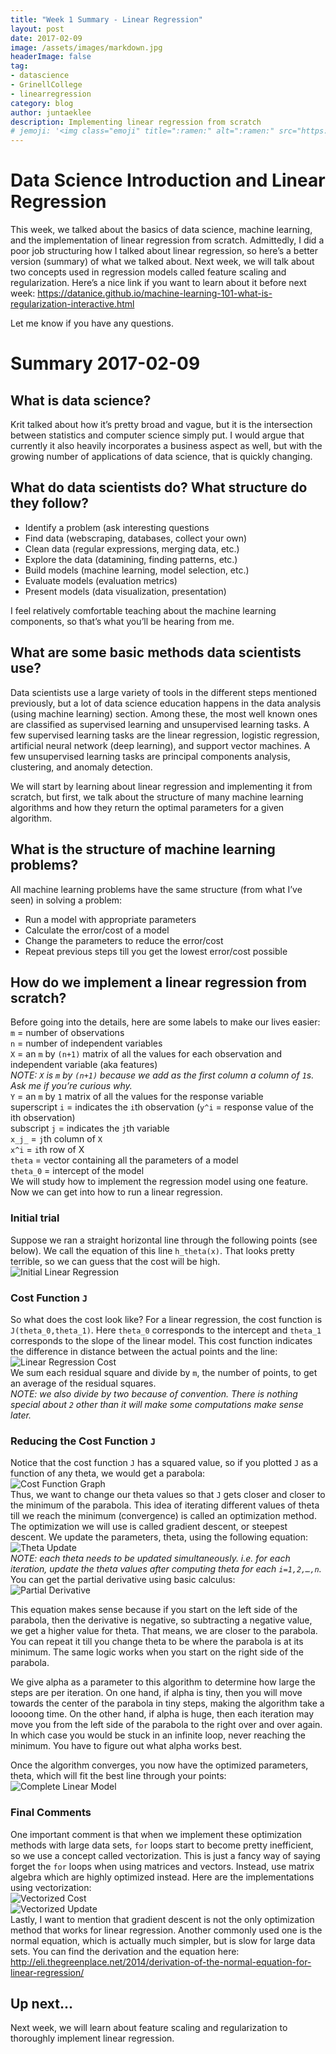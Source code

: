 ```yaml
---
title: "Week 1 Summary - Linear Regression"
layout: post
date: 2017-02-09
image: /assets/images/markdown.jpg
headerImage: false
tag:
- datascience
- GrinellCollege
- linearregression 
category: blog
author: juntaeklee
description: Implementing linear regression from scratch
# jemoji: '<img class="emoji" title=":ramen:" alt=":ramen:" src="https://assets.raw.githubusercontent.com/images/icons/emoji/unicode/1f35c.png" height="20" width="20" align="absmiddle">'
---
```


# Data Science Introduction and Linear Regression

This week, we talked about the basics of data science, machine learning, and the implementation of linear regression from scratch. Admittedly, I did a poor job structuring how I talked about linear regression, so here’s a better version (summary) of what we talked about. Next week, we will talk about two concepts used in regression models called feature scaling and regularization.
Here’s a nice link if you want to learn about it before next week:
https://datanice.github.io/machine-learning-101-what-is-regularization-interactive.html
 
Let me know if you have any questions.
 
# Summary 2017-02-09
 
## What is data science?  

Krit talked about how it’s pretty broad and vague, but it is the intersection between statistics and computer science simply put. I would argue that currently it also heavily incorporates a business aspect as well, but with the growing number of applications of data science, that is quickly changing.  

## What do data scientists do? What structure do they follow?  

* Identify a problem (ask interesting questions
* Find data (webscraping, databases, collect your own)
* Clean data (regular expressions, merging data, etc.)
* Explore the data (datamining, finding patterns, etc.)
* Build models (machine learning, model selection, etc.)
* Evaluate models (evaluation metrics)
* Present models (data visualization, presentation)  
 
I feel relatively comfortable teaching about the machine learning components, so that’s what you’ll be hearing from me.

## What are some basic methods data scientists use?  

Data scientists use a large variety of tools in the different steps mentioned previously, but a lot of data science education happens in the data analysis (using machine learning) section. Among these, the most well known ones are classified as supervised learning and unsupervised learning tasks. A few supervised learning tasks are the linear regression, logistic regression, artificial neural network (deep learning), and support vector machines. A few unsupervised learning tasks are principal components analysis, clustering, and anomaly detection.  

We will start by learning about linear regression and implementing it from scratch, but first, we talk about the structure of many machine learning algorithms and how they return the optimal parameters for a given algorithm.  
 
## What is the structure of machine learning problems?  

All machine learning problems have the same structure (from what I’ve seen) in solving a problem:  
* Run a model with appropriate parameters
* Calculate the error/cost of a model  
* Change the parameters to reduce the error/cost
* Repeat previous steps till you get the lowest error/cost possible  

## How do we implement a linear regression from scratch?  

Before going into the details, here are some labels to make our lives easier:  
`m` = number of observations  
`n` = number of independent variables  
`X` = an `m` by `(n+1)` matrix of all the values for each observation and independent variable (aka features)  
*NOTE: `X` is `m` by `(n+1)` because we add as the first column a column of `1`s. Ask me if you’re curious why.*  
`Y` = an `m` by `1` matrix of all the values for the response variable  
superscript `i` = indicates the `i`th observation (`y^i` = response value of the ith observation)  
subscript `j` = indicates the `j`th variable  
`x_j_` = `j`th column of `X`  
`x^i` = `i`th row of X  
`theta` = vector containing all the parameters of a model  
`theta_0` = intercept of the model   
We will study how to implement the regression model using one feature. Now we can get into how to run a linear regression.  

### Initial trial  
Suppose we ran a straight horizontal line through the following points (see below). We call the equation of this line `h_theta(x)`. That looks pretty terrible, so we can guess that the cost will be high.  
![Initial Linear Regression][week1graph1]  
 
### Cost Function `J`
So what does the cost look like? For a linear regression, the cost function is `J(theta_0,theta_1)`. Here `theta_0` corresponds to the intercept and `theta_1` corresponds to the slope of the linear model. This cost function indicates the difference in distance between the actual points and the line:  
![Linear Regression Cost][week1J]  
We sum each residual square and divide by `m`, the number of points, to get an average of the residual squares.  
*NOTE: we also divide by two because of convention. There is nothing special about `2` other than it will make some computations make sense later.*  
 
### Reducing the Cost Function `J`
Notice that the cost function `J` has a squared value, so if you plotted `J` as a function of any theta, we would get a parabola:  
![Cost Function Graph][parabola]  
Thus, we want to change our theta values so that `J` gets closer and closer to the minimum of the parabola. This idea of iterating different values of theta till we reach the minimum (convergence) is called an optimization method. The optimization we will use is called gradient descent, or steepest descent. We update the parameters, theta, using the following equation:  
![Theta Update][week1theta]  
*NOTE: each theta needs to be updated simultaneously. i.e. for each iteration, update the theta values after computing theta for each `i=1,2,…,n`.*  
You can get the partial derivative using basic calculus:  
![Partial Derivative][week1der]  

This equation makes sense because if you start on the left side of the parabola, then the derivative is negative, so subtracting a negative value, we get a higher value for theta. That means, we are closer to the parabola. You can repeat it till you change theta to be where the parabola is at its minimum. The same logic works when you start on the right side of the parabola.  

We give alpha as a parameter to this algorithm to determine how large the steps are per iteration. On one hand, if alpha is tiny, then you will move towards the center of the parabola in tiny steps, making the algorithm take a loooong time. On the other hand, if alpha is huge, then each iteration may move you from the left side of the parabola to the right over and over again. In which case you would be stuck in an infinite loop, never reaching the minimum. You have to figure out what alpha works best.
 
Once the algorithm converges, you now have the optimized parameters, theta, which will fit the best line through your points:  
![Complete Linear Model][week1graph2]  
 
### Final Comments
One important comment is that when we implement these optimization methods with large data sets, `for` loops start to become pretty inefficient, so we use a concept called vectorization. This is just a fancy way of saying forget the `for` loops when using matrices and vectors. Instead, use matrix algebra which are highly optimized instead. Here are the implementations using vectorization:  
![Vectorized Cost][week1vecJ]  
![Vectorized Update][week1vectheta]  
Lastly, I want to mention that gradient descent is not the only optimization method that works for linear regression. Another commonly used one is the normal equation, which is actually much simpler, but is slow for large data sets. You can find the derivation and the equation here:
http://eli.thegreenplace.net/2014/derivation-of-the-normal-equation-for-linear-regression/
 
## Up next...
Next week, we will learn about feature scaling and regularization to thoroughly implement linear regression.  


[week1graph1]: https://raw.githubusercontent.com/leejunta/juntaeklee/gh-pages/assets/R/week1figure1.png 
[week1graph2]: https://raw.githubusercontent.com/leejunta/juntaeklee/blob/gh-pages/assets/R/week1graph2.png
[parabola]: https://raw.githubusercontent.com/leejunta/juntaeklee/blob/gh-pages/assets/R/parabola.png
[week1J]: https://raw.githubusercontent.com/leejunta/juntaeklee/blob/gh-pages/assets/equations/week1J.gif
[week1theta]: https://raw.githubusercontent.com/leejunta/juntaeklee/blob/gh-pages/assets/equations/week1theta.gif
[week1der]: https://raw.githubusercontent.com/leejunta/juntaeklee/blob/gh-pages/assets/equations/week1der.gif
[week1vectheta]: https://raw.githubusercontent.com/leejunta/juntaeklee/blob/gh-pages/assets/equations/week1vectheta.gif
[week1vecJ]: https://raw.githubusercontent.com/leejunta/juntaeklee/blob/gh-pages/assets/equations/week1vecJ.gif
